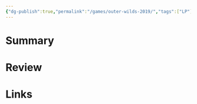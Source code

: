 ```yaml
---
{"dg-publish":true,"permalink":"/games/outer-wilds-2019/","tags":["LP"],"created":"2023-12-08","updated":"2024-02-26"}
---
```



# Summary

# Review

# Links
